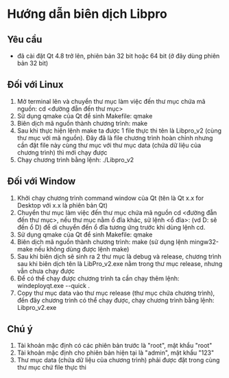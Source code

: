# Hướng dẫn biên dịch Libpro

## Yêu cầu
- đã cài đặt Qt 4.8 trở lên, phiên bản 32 bit hoặc 64 bit (ở đây dùng phiên bản 32 bit)

## Đối với Linux

1. Mở terminal lên và chuyển thư mục làm việc đến thư mục chứa mã nguồn:  cd <đường đẫn đến thư mục>
2. Sử dụng qmake của Qt để sinh Makefile: qmake
3. Biên dịch mã nguồn thành chương trình: make
4. Sau khi thực hiện lệnh make ta được 1 file thực thi tên là Libpro_v2 (cùng thư mục với mã nguồn). Đây đã là file chương trình hoàn chỉnh nhưng cần đặt file này cùng thư mục với thư mục data (chứa dữ liệu của chương trình) thì mới chạy được
5. Chạy chương trình bằng lệnh: ./Libpro_v2


## Đối với Window

1. Khởi chạy chương trình command window của Qt (tên là Qt x.x for Desktop với x.x là phiên bản Qt)
2. Chuyển thư mục làm việc đến thư mục chứa mã nguồn cd <đường đẫn đến thư mục>, nếu thư mục nằm ổ đĩa khác, sử lệnh <ổ đĩa>: (vd D: sẽ đến ổ D) để di chuyển đến ổ đĩa tương ứng trước khi dùng lệnh cd.
3. Sử dụng qmake của Qt để sinh Makefile: qmake
4. Biên dịch mã nguồn thành chương trình: make (sử dụng lệnh mingw32-make nếu không dùng được lệnh make)
5. Sau khi biên dịch sẽ sinh ra 2 thư mục là debug và release, chương trình sau khi biên dịch tên là LibPro_v2.exe nằm trong thư mục release, nhưng vẫn chưa chạy được
6. Để có thể chạy được chương trình ta cần chạy thêm lệnh: windeployqt.exe --quick .
7. Copy thư mục data vào thư mục release (thư mục chứa chương trình), đến đây chương trình có thể chạy được, chạy chương trình bằng lệnh: Libpro_v2.exe

## Chú ý
1. Tài khoản mặc định có các phiên bản trước là "root", mật khẩu "root"
2. Tài khoản mặc định cho phiên bản hiện tại là "admin", mật khẩu "123"
3. Thư mục data (chứa dữ liệu của chương trình) phải được đặt trong cùng thư mục chứ file thực thi
